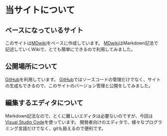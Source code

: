 # 当サイトについて

## ベースになっているサイト
このサイトは[MDwiki]をベースに作成しています。
[MDwiki]はMarkdown記法で記述していくWikiで、とても簡単にできるので利用してみました。


## 公開場所について
[GitHub]を利用しています。
[GitHub]ではソースコードの管理だけでなく、サイトの生成もできるので、このサイトのバージョン管理と公開をしてみました。


## 編集するエディタについて
Markdown記法なので、とくに難しいエディタは必要ないのですが、今回は[Visual Studio Code]を使っています。
開発者向けのエディタで、様々なプログラミング言語だけでなく、gitも扱えるので便利です。




[MDwiki]: http://dynalon.github.io/mdwiki/
[honoka]: http://honokak.osaka/
[GitHub]: https://github.com
[Visual Studio Code]: https://www.visualstudio.com/ja-jp/products/code-vs.aspx
